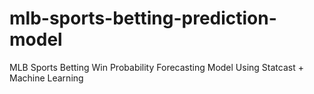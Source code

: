 # mlb-sports-betting-prediction-model
MLB Sports Betting Win Probability Forecasting Model Using Statcast + Machine Learning
